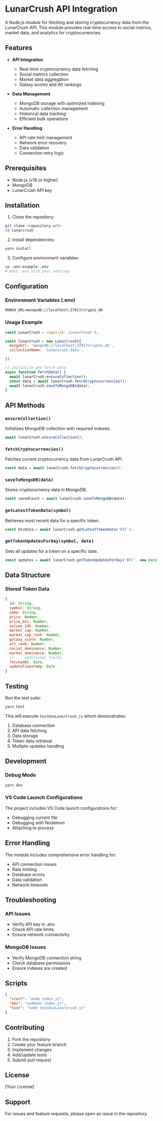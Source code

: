 # LunarCrush API Integration

A Node.js module for fetching and storing cryptocurrency data from the LunarCrush API. This module provides real-time access to social metrics, market data, and analytics for cryptocurrencies.

## Features

- **API Integration**

  - Real-time cryptocurrency data fetching
  - Social metrics collection
  - Market data aggregation
  - Galaxy scores and Alt rankings

- **Data Management**

  - MongoDB storage with optimized indexing
  - Automatic collection management
  - Historical data tracking
  - Efficient bulk operations

- **Error Handling**
  - API rate limit management
  - Network error recovery
  - Data validation
  - Connection retry logic

## Prerequisites

- Node.js (v16 or higher)
- MongoDB
- LunarCrush API key

## Installation

1. Clone the repository:

```bash
git clone <repository-url>
cd lunarcrush
```

2. Install dependencies:

```bash
yarn install
```

3. Configure environment variables:

```bash
cp .env.example .env
# Edit .env with your settings
```

## Configuration

### Environment Variables (.env)

```env
MONGO_URL=mongodb://localhost:27017/crypto_db

```

### Usage Example

```javascript
const LunarCrush = require('./LunarCrush');

const lunarCrush = new LunarCrush({
  mongoUrl: 'mongodb://localhost:27017/crypto_db',
  collectionName: 'lunarcrush_data',

});

// Initialize and fetch data
async function fetchData() {
  await lunarCrush.ensureCollection();
  const data = await lunarCrush.fetchCryptocurrencies();
  await lunarCrush.saveToMongoDB(data);
}
```

## API Methods

### `ensureCollection()`

Initializes MongoDB collection with required indexes.

```javascript
await lunarCrush.ensureCollection();
```

### `fetchCryptocurrencies()`

Fetches current cryptocurrency data from LunarCrush API.

```javascript
const data = await lunarCrush.fetchCryptocurrencies();
```

### `saveToMongoDB(data)`

Stores cryptocurrency data in MongoDB.

```javascript
const savedCount = await lunarCrush.saveToMongoDB(data);
```

### `getLatestTokenData(symbol)`

Retrieves most recent data for a specific token.

```javascript
const btcData = await lunarCrush.getLatestTokenData('BTC');
```

### `getTokenUpdatesForDay(symbol, date)`

Gets all updates for a token on a specific date.

```javascript
const updates = await lunarCrush.getTokenUpdatesForDay('BTC', new Date());
```

## Data Structure

### Stored Token Data

```javascript
{
  id: String,
  symbol: String,
  name: String,
  price: Number,
  price_btc: Number,
  volume_24h: Number,
  market_cap: Number,
  market_cap_rank: Number,
  galaxy_score: Number,
  alt_rank: Number,
  social_dominance: Number,
  market_dominance: Number,
  // ... additional fields
  fetchedAt: Date,
  updateTimestamp: Date
}
```

## Testing

Run the test suite:

```bash
yarn test
```

This will execute `testUseLunarCrush.js` which demonstrates:

1. Database connection
2. API data fetching
3. Data storage
4. Token data retrieval
5. Multiple updates handling

## Development

### Debug Mode

```bash
yarn dev
```

### VS Code Launch Configurations

The project includes VS Code launch configurations for:

- Debugging current file
- Debugging with Nodemon
- Attaching to process

## Error Handling

The module includes comprehensive error handling for:

- API connection issues
- Rate limiting
- Database errors
- Data validation
- Network timeouts

## Troubleshooting

### API Issues

- Verify API key in .env
- Check API rate limits
- Ensure network connectivity

### MongoDB Issues

- Verify MongoDB connection string
- Check database permissions
- Ensure indexes are created

## Scripts

```json
{
  "start": "node index.js",
  "dev": "nodemon index.js",
  "test": "node testUseLunarCrush.js"
}
```

## Contributing

1. Fork the repository
2. Create your feature branch
3. Implement changes
4. Add/update tests
5. Submit pull request

## License

[Your License]

## Support

For issues and feature requests, please open an issue in the repository.
